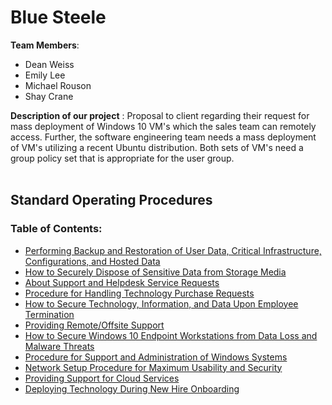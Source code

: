# Blue Steele

**Team Members**:  
- Dean Weiss
- Emily Lee
- Michael Rouson
- Shay Crane

**Description of our project** : 
Proposal to client regarding their request for mass deployment of Windows 10 VM's which the sales team can remotely access. Further, the software engineering team needs a mass deployment of VM's utilizing a recent Ubuntu distribution. Both sets of VM's need a group policy set that is appropriate for the user group.<br><br>

## Standard Operating Procedures
### Table of Contents: 

- [Performing Backup and Restoration of User Data, Critical Infrastructure, Configurations, and Hosted Data](https://github.com/emily-bytes/blue_steele/blob/main/Backup_and_Restoration_SOP.md)
- [How to Securely Dispose of Sensitive Data from Storage Media](https://github.com/emily-bytes/blue_steele/blob/main/How_to_Secure_Info%20After_Terminiation_SOP.md)
- [About Support and Helpdesk Service Requests](https://github.com/emily-bytes/blue_steele/blob/main/helpdesk-service-requests.md)
- [Procedure for Handling Technology Purchase Requests](https://github.com/emily-bytes/blue_steele/blob/main/tech-purchase-requests.md)
- [How to Secure Technology, Information, and Data Upon Employee Termination](https://github.com/emily-bytes/blue_steele/blob/main/How_to_Secure_Info%20After_Terminiation_SOP.md)
- [Providing Remote/Offsite Support](https://github.com/emily-bytes/blue_steele/blob/main/Providing_Remote_Support_SOP.md)
- [How to Secure Windows 10 Endpoint Workstations from Data Loss and Malware Threats](https://github.com/emily-bytes/blue_steele/blob/main/secure-windows-workstations.md)
- [Procedure for Support and Administration of Windows Systems](https://github.com/emily-bytes/blue_steele/blob/main/Procedure_for_Support_Windows_SOP.md)
- [Network Setup Procedure for Maximum Usability and Security](https://github.com/emily-bytes/blue_steele/blob/main/Network_Setup_Procedure_for_Max_Usability_and_Security.md)
- [Providing Support for Cloud Services](https://github.com/emily-bytes/blue_steele/blob/main/support-cloud-service.md)
- [Deploying Technology During New Hire Onboarding](https://github.com/emily-bytes/blue_steele/blob/main/sop-deploy-tech.md)
